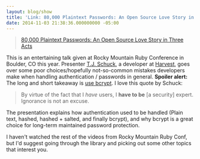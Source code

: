 ```yaml
---
layout: blog/show
title: 'Link: 80,000 Plaintext Passwords: An Open Source Love Story in Three Acts'
date: 2014-11-03 21:38:36.000000000 -05:00
---
```

> [80,000 Plaintext Passwords: An Open Source Love Story in Three Acts](http://www.confreaks.com/videos/4183-rmr2014-80-000-plaintext-passwords-an-open-source-love-story-in-three-acts)

This is an entertaining talk given at Rocky Mountain Ruby Conference in Boulder, CO this year. Presenter [T.J. Schuck](https://twitter.com/@tjschuck), a developer at [Harvest](http://getharvest.com), goes over some poor choices/hopefully not-so-common mistakes developers make when handling authentication / passwords in general. **Spoiler alert:** The long and short takeaway is [use bcrypt](http://bcrypt.sourceforge.net/). I love this quote by Schuck:

> By virtue of the fact that I *have* users, I **have to be** [a security] expert. Ignorance is not an excuse.

The presentation explains how authentication used to be handled (Plain text, hashed, hashed + salted, and finally bcrypt), and why bcrypt is a great choice for long-term maintained password protection.

I haven't watched the rest of the videos from Rocky Mountain Ruby Conf, but I'd suggest going through the library and picking out some other topics that interest you.
